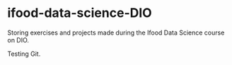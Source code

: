 # ifood-data-science-DIO
Storing exercises and projects made during the Ifood Data Science course on DIO.

Testing Git.
